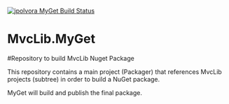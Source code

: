 [![jpolvora MyGet Build Status](https://www.myget.org/BuildSource/Badge/jpolvora?identifier=4b02c1ad-9595-42aa-bf28-4fc1c091470e)](https://www.myget.org/)

MvcLib.MyGet
============

#Repository to build MvcLib Nuget Package

This repository contains a main project (Packager) that references MvcLib projects (subtree) in order to build a NuGet package.

MyGet will build and publish the final package.
